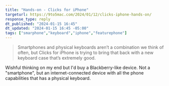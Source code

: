 ```yaml
---
title: "Hands-on - Clicks for iPhone"
targeturl: https://9to5mac.com/2024/01/12/clicks-iphone-hands-on/ 
response_type: reply
dt_published: "2024-01-15 16:45"
dt_updated: "2024-01-15 16:45 -05:00"
tags: ["smarphone","keyboard","iphone","featurephone"]
---
```


> Smartphones and physical keyboards aren’t a combination we think of often, but Clicks for iPhone is trying to bring that back with a new keyboard case that’s extremely good. 

Wishful thinking on my end but I'd buy a Blackberry-like device. Not a "smartphone", but an internet-connected device with all the phone capabilities that has a physical keyboard. 